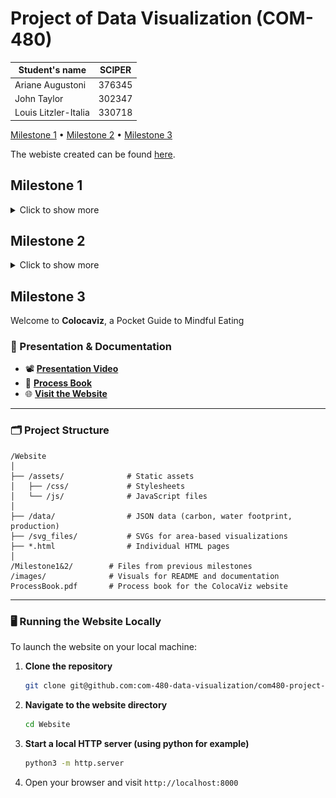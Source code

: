 # Project of Data Visualization (COM-480)

| Student's name | SCIPER |
| -------------- | ------ |
|Ariane Augustoni | 376345|
|John Taylor | 302347|
|Louis Litzler-Italia |330718 |

[Milestone 1](#milestone-1) • [Milestone 2](#milestone-2) • [Milestone 3](#milestone-3)

The webiste created can be found [here](https://githublouisepfl.github.io/site_colocaviz/).



## Milestone 1
<details>
<summary>Click to show more</summary>

### Dataset
This project uses two datasets on food impacts :

The first one was created by (Petterson et al. 2021) ["A multilevel carbon and water footprint dataset of food commodities"](https://www.nature.com/articles/s41597-021-00909-8). It's a dataset reviewing the literature on the carbon and water footprint of different food commodities. The output is an Excel file giving the mean carbon footprint of aliment in CO2eq/g, and the water footprint in liters of water/kg across the studies. The foods are categorized by typologies and subtypologies. Additional information about the studies and some basic statistics across studies are also available. 
In our project, this dataset is the excel "SuEatableLife_Food_Fooprint_database.xlsx" and is accessible in our data folder.

The second dataset comes from the [Food and Agriculture Organization of the United Nations](https://www.fao.org/faostat/en/#data/QCL). The dataset compiles crop and livestock statistics for 278 products worldwide since 1961. It contains information about the area harvested, yield, production, stocks, and the number of producing animals slaughtered. More details can be found in the [agricultural production statistic report](https://openknowledge.fao.org/items/ab36b259-d641-4ded-8832-32f579685be7). This dataset can be found in our folder data and includes all the CSV starting with Production_Crops_Livestock 


The two datasets are of high quality and don't require lots of pre-processing.

Another idea — though access to the necessary data is still uncertain — is to use PSILCA, a social life cycle assessment tool, to evaluate the social impact of common food products. This would allow us to incorporate social sustainability factors into our visualizations, complementing the environmental aspects. This tool includes indicators about child labour, forced labour, fair salary, working time, and many others. A similar approach was used in a paper by (Mancini et al. 2023) ["Social footprint of European food production and consumption"](https://www.sciencedirect.com/science/article/pii/S2352550922003013).

### Problematic

> What are we trying to show with our visualization?

The goal of this project is to highlight the environmental, social, and ethical impacts of different food products through engaging data visualizations. By combining carbon and water footprint data with production, yield, social impact, number of slaughtered animals and other relevant factors, we aim to present a clear and intuitive way to understand which foods have the highest and lowest impacts.

> Think of an overview for the project, your motivation, and the target audience.

This project will take the form of an interactive website designed to serve as a practical guide for responsible grocery shopping. It will feature:

- Data visualizations showcasing high- and low-impact foods, using intuitive design elements like food icon scaling.
- An interactive basket tool (with a limited number of food products), where users can build their grocery list and see real-time visualizations and feedback on the environmental and social impact of their choices.

The motivation is to raise awareness about the hidden impacts of food consumption, to challenge common misconceptions, and to provide a user-friendly tool for making more informed choices. The target audience includes urban consumers who shop primarily in supermarkets, though the insights are valuable for anyone looking to rethink their consumption habits. The ultimate aim is to empower individuals to make more sustainable choices while making the learning process engaging and accessible.

### Exploratory Data Analysis

> Pre-processing of the data set you chose
> - Show some basic statistics and get insights about the data

The preliminary analysis of the datasets has been done in the following [notebook](exploratory_analysis.ipynb)

**Carbon and Water Footprint Datasets**

The dataset provides comprehensive information about the **carbon footprint (CF)** and **water footprint (WF)** of a wide range of food items.

- The carbon footprint dataset contains **324 items**, grouped into **80 common food typologies**.  
- The water footprint dataset comprises **320 items**, categorized into **72 food typologies**.  

To better understand the magnitude of the footprints, we provided some basic statistics:

| WF Statistic | Liters of Water per kg/L of Food Item | cc of Water per g/cc of Food Typology |
|-------------|---------------------------------------|---------------------------------------|
| Mean        | 7,456.48                              | 4,097.34                               |
| Std Dev     | 41,948.79                             | 6,651.85                               |
| Min         | 41.00                                 | 51.00                                  |
| Mean      | 2,080.00                              | 2,133.00                               |
| Max         | 731,000.00                            | 51,779.00                              |

| CF Statistic | kg CO₂eq per kg/L of Food Item | g CO₂eq per g/cc of Food Typology |
|-------------|--------------------------------|----------------------------------|
| Mean        | 3.10                           | 2.86                             |
| Std Dev     | 5.76                           | 5.29                             |
| Min         | 0.109                          | 0.270                            |
| Mean   | 1.376                          | 1.437                            |
| Max         | 78.80                          | 78.80                            |

---

Each footprint measurement is based on data from multiple studies. Below is the distribution of the number of studies per food item from the carbon footprint dataset:

![Number of Studies per Food Item (Carbon Footprint)](images/StudiesPerItem.png)  

- The plot is displayed on a log-log scale and appears to follow an **inverse power law distribution**.  
- Roughly **30% of all items are covered by only one study** regarding their carbon footprint.  


**FAO Dataset**

The dataset covers yearly production data from 1961 to 2023, spanning 245 areas that include individual countries, smaller regions (like islands), and aggregated groups (such as continents or global totals).

In total, the dataset contains production information for 301 distinct food items.

The dataset captures various types of production data, distributed as follows:

| Production Type                      | Percentage of Entries |
|--------------------------------------|-----------------------|
| Production                           | 0.397930%              |
| Area harvested                       | 0.220079%              |
| Yield                                | 0.212237%              |
| Producing Animals/Slaughtered         | 0.071138%              |
| Stocks                               | 0.041242%              |
| Yield/Carcass Weight                  | 0.039695%              |
| Milk Animals                         | 0.010694%              |
| Laying                               | 0.006985%              |


To gain an overview on the data completeness over time, the following plot illustrates the yearly distribution of missing data

![Yearly NaN Distribution](./images/NansByYear.png)   

### Related work




> What others have already done with the data?

- The website [SU-EATABLE Life](https://www.sueatablelife.eu/en/the-earth-recommends/index.html) presents some visualisation and statistics on the first dataset.
- The Food and Agriculture Organization of the United Nations already made plenty of visualizations with their dataset that can be found [here.][https://ourworldindata.org/agricultural-production#article-licence]

> Why is our approach original?

Our project stands out because it goes beyond environmental impact to include social and ethical concerns, which are often overlooked in available resources. While many existing tools focus primarily on carbon footprints or water use, we aim for a more holistic perspective, integrating factors like labour conditions, animal treatment conditions, fair trade, and ethical considerations in food production. While some scientific articles takes into account the interactions of those complex factors (Mancini et al. 2023) it's hard to find nice visual representations showing the complexity of "food ethics".

Additionally, our approach is:

- Interactive and personalized: Instead of just presenting data, users can build a grocery basket and instantly visualize the impact of their choices.
- Visually intuitive: Using elements like scaled food icons based on impact makes complex data easy to grasp at a glance.
- Action-oriented: Rather than just raising awareness, we provide a practical tool that helps users rethink their grocery habits in a meaningful way.

While originality is valuable, in this case, the main goal is not to reinvent the wheel but to create something impactful and accessible using already existing data and studies.

> Sources of inspiration:

- A website on the carbon footprint of aliments: https://www.inc-conso.fr/content/quel-est-limpact-carbone-de-votre-alimentation
- water footprint calculator: https://watercalculator.org/wfc2

> Sources

[https://ourworldindata.org/agricultural-production#article-licence]: https://ourworldindata.org/agricultural-production#article-licence
1. Petersson, Tashina; Secondi, Luca; Magnani, Andrea; Antonelli, Marta; Dembska, Katarzyna; Valentini, Riccardo; et al. (2021). SU-EATABLE LIFE: a comprehensive database of carbon and water footprints of food commodities. figshare. Dataset. https://doi.org/10.6084/m9.figshare.13271111.v2
2. FAO. 2024. Agricultural production statistics 2010–2023. FAOSTAT Analytical Briefs, No. 96. Rome.
</details>

## Milestone 2
<details>
<summary>Click to show more</summary>
**10% of the final grade**
Milestone 2 is the pdf named milestone 2.
</details>

## Milestone 3

Welcome to **Colocaviz**, a Pocket Guide to Mindful Eating

### 🎥 Presentation & Documentation

* 📽️ [**Presentation Video**](https://www.youtube.com/watch?v=KltZUAt0chg)
* 📘 [**Process Book**](https://github.com/com-480-data-visualization/com480-project-colocaviz/blob/main/Colocaviz%20Process%20Book.pdf)
* 🌐 [**Visit the Website**](https://githublouisepfl.github.io/site_colocaviz/)

---

### 🗂️ Project Structure

```
/Website
│
├── /assets/              # Static assets
│   ├── /css/             # Stylesheets
│   └── /js/              # JavaScript files
│
├── /data/                # JSON data (carbon, water footprint, production)
├── /svg_files/           # SVGs for area-based visualizations
├── *.html                # Individual HTML pages
│
/Milestone1&2/        # Files from previous milestones
/images/              # Visuals for README and documentation
ProcessBook.pdf       # Process book for the ColocaViz website
```

---

### 🖥️ Running the Website Locally

To launch the website on your local machine:

1. **Clone the repository**

   ```bash
   git clone git@github.com:com-480-data-visualization/com480-project-colocaviz.git
   ```

2. **Navigate to the website directory**

   ```bash
   cd Website
   ```

3. **Start a local HTTP server (using python for example)**

   ```bash
   python3 -m http.server
   ```

4. Open your browser and visit `http://localhost:8000`
